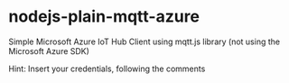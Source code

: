 # nodejs-plain-mqtt-azure
Simple Microsoft Azure IoT Hub Client using mqtt.js library (not using the Microsoft Azure SDK)

Hint: Insert your credentials, following the comments
